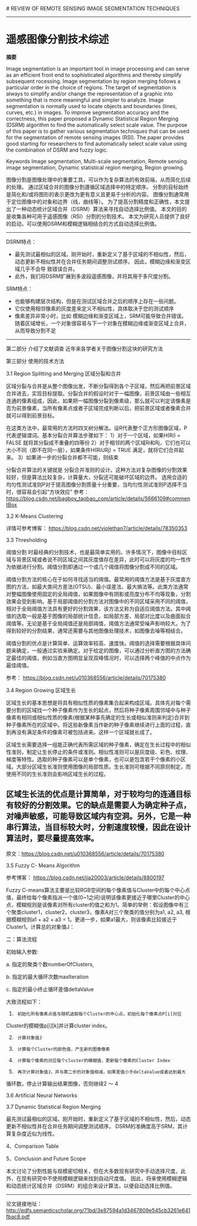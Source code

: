 ﻿﻿﻿﻿# REVIEW OF REMOTE SENSING IMAGE SEGMENTATION TECHNIQUES---# 遥感图像分割技术综述**摘要**Image segmentation is an important tool in image processing and can serve as an efficient front end to sophisticated algorithms and thereby simplify subsequent rocessing. Image segmentation by region merging follows a particular order in the choice of regions. The target of segmentation is always to simplify and/or change the representation of a graphic into something that is more meaningful and simpler to analyze. Image segmentation is normally used to locate objects and boundaries (lines, curves, etc.) in images. To improve segmentation accuracy and the correctness, this paper proposed a Dynamic Statistical Region Merging (DSRM) algorithm to find the automatically select scale value. The purpose of this paper is to gather various segmentation techniques that can be used for the segmentation of remote sensing images (RSI). The paper provides good starting for researchers to find automatically select scale value using the combination of DSRM and fuzzy logic.KeywordsImage segmentation, Multi-scale segmentation, Remote sensing image segmentation, Dynamic statistical region merging, Region growing. 图像分割是图像处理中的重要工具，可以作为复杂算法的有效前端，从而简化后续的处理。 通过区域合并的图像分割遵循区域选择中的特定顺序。 分割的目标始终是简化和/或将图形的表示更改为更有意义且更易于分析的内容。 图像分割通常用于定位图像中的对象和边界（线，曲线等）。 为了提高分割精度和正确性，本文提出了一种动态统计区域合并（DSRM）算法来寻找自动选择比例值。 本文的目的是收集各种可用于遥感图像（RSI）分割的分割技术。 本文为研究人员提供了良好的启动，可以使用DSRM和模糊逻辑相结合的方式自动选择比例值。---DSRM特点：+ 最先测试最相似的区域。刚开始时，重新定义了基于区域的不相似性，然后，动态更新不相似性并在合并任务期间调整测试顺序。 因此，模糊边缘和渐变区域几乎不会导                                     致错误合并。+ 此外，我们将DSRM扩展到多波段遥感图像，并将其用于多尺度分割。SRM特点：+ 也能够构建层次结构，但是在测试区域合并之后的顺序上存在一些问题。+ 它仅使用相邻像素的灰度差来定义不相似性，具体取决于您的测试顺序+ 像素差异非常小时，比如 模糊边缘和渐变区域上，SRM可能导致合并错误。                    随着区域增长，一个对象很容易与下一个对象在模糊边缘或渐变区域上合并，从而导致分割不足    ***********************************第二部分 介绍了文献调查  近年来各学者关于图像分割这块的研究方法  第三部分  使用的技术方法3.1 Region Splitting and Merging  区域分裂和合并区域分裂与合并是从整个图像出发，不断分裂得到各个子区域，然后再把前景区域合并进去，实现目标提取。分裂合并的假设时对于一幅图像，前景区域由一些相互连通的像素组成，因此，如果把一幅图像分裂到像素级，那么就可以判定该像素是否为前景像素，当所有像素点或者子区域完成判断以后，把前景区域或者像素合并就可以得到前景目标。在这类方法中，最常用的方法时四叉树分解法。设R代表整个正方形图像区域，P代表逻辑谓词。基本分裂合并算法步骤如下：1）对于一个区域，如果H(Ri) = FALSE 就将其分裂成不重叠的四等份2）对于相邻的两个区域Ri和Rj，它们也可以大小不同（即不在同一层），如果条件H(RiURj) = TRUE 满足，就将它们合并起来。3）如果进一步的分裂合并都不可能，则结束分裂合并算法的关键就是 分裂合并准则的设计。这种方法对复杂图像的分割效果较好，但是算法比较复杂，计算量大，分裂还可能破坏区域的边界。选用合适的均匀性测试准则P对于提高图像分割质量十分重要，当均匀性测试准则P选择不当时，很容易会引起“方块效应” 参考：https://blog.csdn.net/bagboy_taobao_com/article/details/5666109#commentBox3.2 K-Means Clustering详情可参考博客： https://blog.csdn.net/violethan7/article/details/783503533.3 Thresholding 阈值分割 时最经典的分割技术，也是最简单实用的。许多情况下，图像中目标区域与背景区域或者说不同区域之间其灰度值存在差异，此时可以将灰度的均一性作为依据进行分割。阈值分割即通过一个或几个阈值将图像分割成不同的区域。阈值分割方法的核心在于如何寻找适当的阈值。最常用的阈值方法是基于灰度直方图的方法，如最大类间方差法(OTSU)、最小误差法、最大熵法等。此类方法通常对整幅图像使用固定的全局阈值，如果图像中有阴影或亮度分布不均等现象，分割效果会受到影响。基于局部阈值的分割方法对图像中的不同区域采用不同的阈值，相对于全局阈值方法具有更好的分割效果，该方法又称为自适应阈值方法。其中阈值的选取一般是基于图像的局部统计信息，如局部方差、局部对比度以及曲面拟合阈值等。无论是基于全局阈值还是局部阈值，阈值方法通常受噪声影响较大。为了得到较好的分割结果，通常还需要与其他图像处理技术，如图像去噪等相结合。阈值分割的优点是计算简单、运算效率较高、速度快。阈值的选择需要根据具体问题来确定，一般通过实验来确定。对于给定的图像，可以通过分析直方图的方法确定最佳的阈值，例如当直方图明显呈现双峰情况时，可以选择两个峰值的中点作为最佳阈值。参考： https://blog.csdn.net/u010368556/article/details/701753803.4  Region Growing 区域生长区域生长的基本思想是将具有相似性质的像素集合起来构成区域。具体先对每个需要分割的区域找一个种子像素作为生长的起点，然后将种子像素周围邻域中与种子像素有相同或相似性质的像素(根据某种事先确定的生长或相似准则来判定)合并到种子像素所在的区域中。将这些新像素当作新的种子像素继续进行上面的过程，直到再没有满足条件的像素可被包括进来。这样一个区域就长成了。区域生长需要选择一组能正确代表所需区域的种子像素，确定在生长过程中的相似性准则，制定让生长停止的条件或准则。相似性准则可以是灰度级、彩色、纹理、梯度等特性。选取的种子像素可以是单个像素，也可以是包含若干个像素的小区域。大部分区域生长准则使用图像的局部性质。生长准则可根据不同原则制定，而使用不同的生长准则会影响区域生长的过程。区域生长法的优点是计算简单，对于较均匀的连通目标有较好的分割效果。它的缺点是需要人为确定种子点，对噪声敏感，可能导致区域内有空洞。另外，它是一种串行算法，当目标较大时，分割速度较慢，因此在设计算法时，要尽量提高效率。---------------------原文：https://blog.csdn.net/u010368556/article/details/701753803.5 Fuzzy C- Means Algorithm 参考博客： https://blog.csdn.net/jia20003/article/details/8800197Fuzzy C-means算法主要是比较RGB空间的每个像素值与Cluster中的每个中心点值，最终给每个像素指派一个值(0~1之间)说明该像素更接近于哪里Cluster的中心点，模糊规则是该像素对所有cluster的值之和为1。简单的举例：假设图像中有三个聚类cluster1，cluster2，cluster3，像素A对三个聚类的值分别为a1, a2, a3, 根据模糊规则a1 + a2 + a3 = 1。更进一步，如果a1最大，则该像素比较接近于Cluster1。计算总的对象值J：二：算法流程初始输入参数:a.      指定的聚类个数numberOfClusters,b.      指定的最大循环次数maxIterationc.      指定的最小终止循环差值deltaValue大致流程如下：1.      初始化所有像素点值与随机选取每个Cluster的中心点，初始化每个像素点P[i]对应Cluster的模糊值p[i][k]并计算cluster index。2.      计算对象值J3.      计算每个Cluster的颜色值，产生新的图像像素4.      计算每个像素的对应每个cluster的模糊值，更新每个像素的Cluster Index5.      再次计算对象值J，并与第二步的对象值相减，如果差值小于deltaValue或者达到最大循环数，停止计算输出结果图像，否则继续2 ～ 43.6  Artificial Neural Networks  3.7 Dynamic Statistical Region Merging最先测试最相似的区域。刚开始时，重新定义了基于区域的不相似性，然后，动态更新不相似性并在合并任务期间调整测试顺序。 DSRM的准确度高于SRM，其计算复杂度近似为线性。4、Comparison Table5、Conclusion and Future Scope本文讨论了分割性能与规模密切相关，但在大多数现有研究中手动选择尺度。此外，在现有研究中不使用模糊逻辑来找到自动尺度值。 因此，将来使用模糊逻辑和动态统计区域合并（DSRM）的组合来设计算法，以便自动选择比例值。****************************************************************************************论文链接地址：http://pdfs.semanticscholar.org/71bd/3e87594a1d3467809e545cb3261e641fbac8.pdf